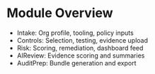 ﻿# Module Overview
- Intake: Org profile, tooling, policy inputs
- Controls: Selection, testing, evidence upload
- Risk: Scoring, remediation, dashboard feed
- AIReview: Evidence scoring and summaries
- AuditPrep: Bundle generation and export
